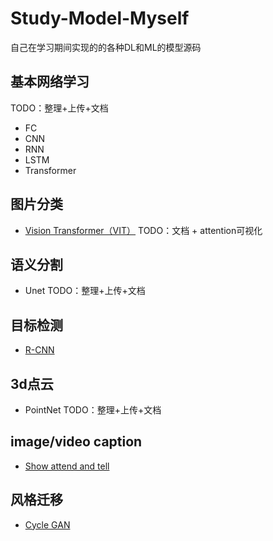 # Study-Model-Myself
自己在学习期间实现的的各种DL和ML的模型源码
## 基本网络学习
TODO：整理+上传+文档
- FC
- CNN
- RNN
- LSTM
- Transformer

## 图片分类
- [Vision Transformer（VIT）](https://github.com/phww/Study-Model-Myself/tree/main/VisionTransformer) TODO：文档 + attention可视化

## 语义分割
- Unet TODO：整理+上传+文档

## 目标检测
- [R-CNN](https://github.com/phww/Study-Model-Myself/tree/main/R-CNN)

## 3d点云
- PointNet TODO：整理+上传+文档

## image/video caption
- [Show attend and tell](https://github.com/phww/Study-Model-Myself/tree/main/Show-Attend-And-Tell) 

## 风格迁移
- [Cycle GAN](https://github.com/phww/Study-Model-Myself/tree/main/Cycle-Gan)